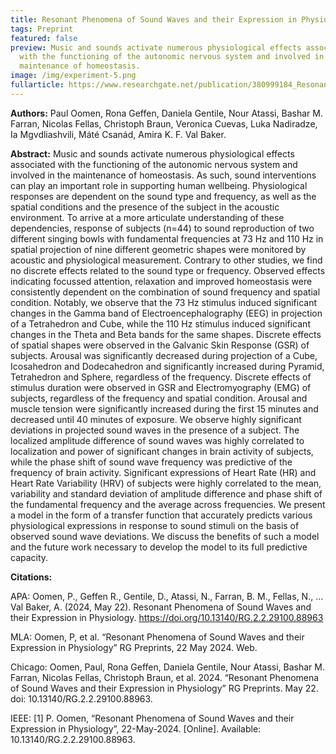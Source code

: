 ```yaml
---
title: Resonant Phenomena of Sound Waves and their Expression in Physiology
tags: Preprint
featured: false
preview: Music and sounds activate numerous physiological effects associated
  with the functioning of the autonomic nervous system and involved in the
  maintenance of homeostasis.
image: /img/experiment-5.png
fullarticle: https://www.researchgate.net/publication/380999184_Resonant_Phenomena_of_Sound_Waves_and_their_Expression_in_Physiology/download/
---
```

**Authors:** Paul Oomen, Rona Geffen, Daniela Gentile, Nour Atassi, Bashar M. Farran, Nicolas Fellas, Christoph Braun, Veronica Cuevas, Luka Nadiradze, Ia Mgvdliashvili, Máté Csanád, Amira K. F. Val Baker.

**Abstract:** Music and sounds activate numerous physiological effects associated with the functioning of the autonomic nervous system and involved in the maintenance of homeostasis. As such, sound interventions can play an important role in supporting human wellbeing. Physiological responses are dependent on the sound type and frequency, as well as the spatial conditions and the presence of the subject in the acoustic environment. To arrive at a more articulate understanding of these dependencies, response of subjects (n=44)  to sound reproduction of two different singing bowls with fundamental frequencies at 73 Hz and 110 Hz in spatial projection of nine different geometric shapes were monitored by acoustic and physiological measurement. Contrary to other studies, we find no discrete effects related to the sound type or frequency. Observed effects indicating focussed attention, relaxation and improved homeostasis were consistently dependent on the combination of sound frequency and spatial condition. Notably, we observe that the 73 Hz stimulus induced significant changes in the Gamma band of Electroencephalography (EEG) in projection of a Tetrahedron and Cube, while the 110 Hz stimulus induced significant changes in the Theta and Beta bands for the same shapes. Discrete effects of spatial shapes were observed in the Galvanic Skin Response (GSR) of subjects. Arousal was significantly decreased during projection of a Cube, Icosahedron and Dodecahedron and significantly increased during Pyramid, Tetrahedron and Sphere, regardless of the frequency. Discrete effects of stimulus duration were observed in GSR and Electromyography (EMG) of subjects, regardless of the frequency and spatial condition. Arousal and muscle tension were significantly increased during the first 15 minutes and decreased until 40 minutes of exposure. We observe highly significant deviations in projected sound waves in the presence of a subject. The localized amplitude difference of sound waves was highly correlated to localization and power of significant changes in brain activity of subjects, while the phase shift of sound wave frequency was predictive of the frequency of brain activity. Significant expressions of Heart Rate (HR) and Heart Rate Variability (HRV) of subjects were highly correlated to the mean, variability and standard deviation of amplitude difference and phase shift of the fundamental frequency and the average across frequencies. We present a model in the form of a transfer function that accurately predicts various physiological expressions in response to sound stimuli on the basis of observed sound wave deviations. We discuss the benefits of such a model and the future work necessary to develop the model to its full predictive capacity.

**Citations:**

APA: Oomen, P., Geffen R., Gentile, D., Atassi, N., Farran, B. M., Fellas, N., ... Val Baker, A. (2024, May 22). Resonant Phenomena of Sound Waves and their Expression in Physiology. https://doi.org/10.13140/RG.2.2.29100.88963

MLA: Oomen, P, et al. “Resonant Phenomena of Sound Waves and their Expression in Physiology” RG Preprints, 22 May 2024. Web.

Chicago: Oomen, Paul, Rona Geffen, Daniela Gentile, Nour Atassi, Bashar M. Farran, Nicolas Fellas, Christoph Braun, et al. 2024. “Resonant Phenomena of Sound Waves and their Expression in Physiology” RG Preprints. May 22. doi: 10.13140/RG.2.2.29100.88963.

IEEE: \[1] P. Oomen, “Resonant Phenomena of Sound Waves and their Expression in Physiology”, 22-May-2024. \[Online]. Available: 10.13140/RG.2.2.29100.88963.
